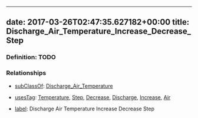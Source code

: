 
---
date: 2017-03-26T02:47:35.627182+00:00
title: Discharge_Air_Temperature_Increase_Decrease_Step
---
### Definition: TODO

### Relationships

* [subClassOf](http://www.w3.org/2000/01/rdf-schema#subClassOf): [Discharge_Air_Temperature](https://brickschema.org/schema/1.0/Brick#Discharge_Air_Temperature)

* [usesTag](https://brickschema.org/schema/1.0/BrickFrame#usesTag): [Temperature](https://brickschema.org/schema/1.0/BrickTag#Temperature), [Step](https://brickschema.org/schema/1.0/BrickTag#Step), [Decrease](https://brickschema.org/schema/1.0/BrickTag#Decrease), [Discharge](https://brickschema.org/schema/1.0/BrickTag#Discharge), [Increase](https://brickschema.org/schema/1.0/BrickTag#Increase), [Air](https://brickschema.org/schema/1.0/BrickTag#Air)

* [label](http://www.w3.org/2000/01/rdf-schema#label): Discharge Air Temperature Increase Decrease Step
